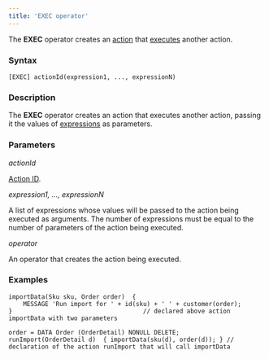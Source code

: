 ```yaml
---
title: 'EXEC operator'
---
```


The **EXEC** operator creates an [action](Actions.md) that [executes](Call_EXEC_.md) another action.

### Syntax

    [EXEC] actionId(expression1, ..., expressionN)

### Description

The **EXEC** operator creates an action that executes another action, passing it the values of [expressions](Expression.md) as parameters.

### Parameters

*actionId*

[Action ID](IDs.md#propertyid-broken). 

*expression1, ..., expressionN*

A list of expressions whose values will be passed to the action being executed as arguments. The number of expressions must be equal to the number of parameters of the action being executed.

*operator*

An operator that creates the action being executed.

### Examples


```lsf
importData(Sku sku, Order order)  {
    MESSAGE 'Run import for ' + id(sku) + ' ' + customer(order);
}                                    // declared above action importData with two parameters

order = DATA Order (OrderDetail) NONULL DELETE;
runImport(OrderDetail d)  { importData(sku(d), order(d)); } // declaration of the action runImport that will call importData
```

  
